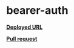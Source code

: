 # bearer-auth

**[Deployed URL](https://bearer-auth-it9x.onrender.com)**

**[Pull request](https://github.com/ramaalmomani1/bearer-auth/pulls)**